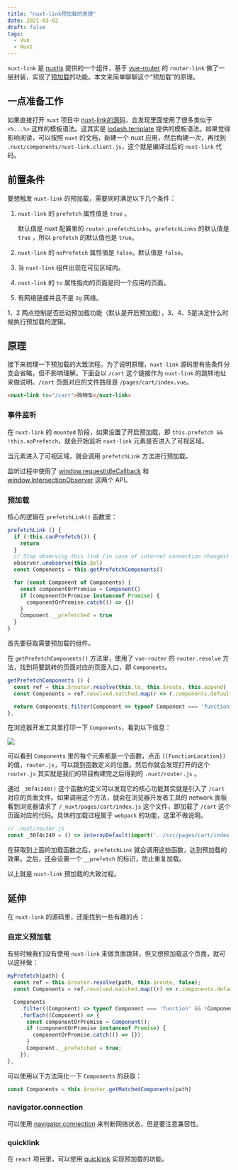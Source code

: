 ```yaml
---
title: "nuxt-link预加载的原理"
date: 2021-03-02
draft: false
tags:
  - Vue
  - Nuxt
---
```


`nuxt-link` 是 [nuxtjs](https://nuxtjs.org/) 提供的一个组件，基于 [vue-router](https://router.vuejs.org/) 的 `router-link` 做了一层封装，实现了[预加载](https://nuxtjs.org/blog/introducing-smart-prefetching#introducing-smart-prefetching-%EF%B8%8F)的功能。本文来简单聊聊这个“预加载”的原理。

## 一点准备工作

如果直接打开 `nuxt` 项目中 [nuxt-link的源码](https://github.com/nuxt/nuxt.js/blob/dev/packages/vue-app/template/components/nuxt-link.client.js)，会发现里面使用了很多类似于 `<%...%>` 这样的模板语法。这其实是 [lodash.template](https://lodash.com/docs/4.17.15#template) 提供的模板语法。如果觉得影响阅读，可以按照 `nuxt` 的文档，新建一个 nuxt 应用，然后构建一次，再找到 `.nuxt/components/nuxt-link.client.js`，这个就是编译过后的 `nuxt-link` 代码。

## 前置条件

要想触发 `nuxt-link` 的预加载，需要同时满足以下几个条件：

1. `nuxt-link` 的 `prefetch` 属性值是 `true` 。

   默认值是 nuxt 配置里的 `router.prefetchLinks`。`prefetchLinks` 的默认值是 `true` ，所以 `prefetch` 的默认值也是 `true`。

2. `nuxt-link` 的 `noPrefetch` 属性值是 `false`。默认值是 `false`。

3. 当 `nuxt-link` 组件出现在可见区域内。

4. `nuxt-link` 的 `to`  属性指向的页面是同一个应用的页面。

5. 有网络链接并且不是 `2g` 网络。

1、2 两点控制是否启动预加载功能（默认是开启预加载），3、4、5是决定什么时候执行预加载的逻辑。

## 原理

接下来梳理一下预加载的大致流程。为了说明原理，`nuxt-link` 源码里有些条件分支会省略，但不影响理解。下面会以 `/cart` 这个链接作为 `nuxt-link` 的跳转地址来做说明。`/cart` 页面对应的文件路径是 `/pages/cart/index.vue`。

```html
<nuxt-link to="/cart">购物车</nuxt-link>
```

### 事件监听

在 `nuxt-link` 的 `mounted` 阶段，如果设置了开启预加载，即 `this.prefetch && !this.noPrefetch`，就会开始监听 `nuxt-link` 元素是否进入了可视区域。

当元素进入了可视区域，就会调用 `prefetchLink` 方法进行预加载。

监听过程中使用了 [window.requestIdleCallback](https://developer.mozilla.org/en-US/docs/Web/API/Window/requestIdleCallback) 和 [window.IntersectionObserver](https://developer.mozilla.org/en-US/docs/Web/API/Intersection_Observer_API) 这两个 API。

### 预加载

核心的逻辑在 `prefetchLink()` 函数里：

```js
prefetchLink () {
  if (!this.canPrefetch()) {
    return
  }
  // Stop observing this link (in case of internet connection changes)
  observer.unobserve(this.$el)
  const Components = this.getPrefetchComponents()

  for (const Component of Components) {
    const componentOrPromise = Component()
    if (componentOrPromise instanceof Promise) {
      componentOrPromise.catch(() => {})
    }
    Component.__prefetched = true
  }
}
```

首先要获取需要预加载的组件。

在 `getPrefetchComponents()` 方法里，使用了 `vue-router` 的 `router.resolve` 方法，找到将要跳转的页面对应的页面入口，即 `Components`。

```js
getPrefetchComponents () {
  const ref = this.$router.resolve(this.to, this.$route, this.append)
  const Components = ref.resolved.matched.map(r => r.components.default)

  return Components.filter(Component => typeof Component === 'function' && !Component.options && !Component.__prefetched)
},
```

在浏览器开发工具里打印一下 `Components`，看到以下信息：

![](https://p6-juejin.byteimg.com/tos-cn-i-k3u1fbpfcp/ecc70c999a4f45e98e4f5b30e4dca864~tplv-k3u1fbpfcp-watermark.image)

可以看到 `Components` 里的每个元素都是一个函数，点击 `[[FunctionLocation]]` 的值，`router.js`，可以跳到函数定义的位置。然后你就会发现打开的这个 `router.js` 其实就是我们的项目构建完之后得到的 `.nuxt/router.js` 。

通过 `_30f4c240()`  这个函数的定义可以发现它的核心功能其实就是引入了 `/cart` 对应的页面文件。如果调用这个方法，就会在浏览器开发者工具的 network 面板看到浏览器请求了 `/_nuxt/pages/cart/index.js` 这个文件，即加载了 `/cart`  这个页面对应的代码。具体的加载过程属于 `webpack` 的功能，这里不做说明。

```js
// .nuxt/router.js
const _30f4c240 = () => interopDefault(import('../src/pages/cart/index.vue' /* webpackChunkName: "pages/cart/index" */))
```

在获取到上面的加载函数之后，`prefetchLink` 就会调用这些函数，达到预加载的效果。之后，还会设置一个 `__prefetch` 的标识，防止重复加载。

以上就是 `nuxt-link` 预加载的大致过程。

## 延伸

在 `nuxt-link` 的源码里，还能找到一些有趣的点：

### 自定义预加载

有些时候我们没有使用 `nuxt-link` 来做页面跳转，但又想预加载这个页面，就可以这样做：

```js
myPrefetch(path) {
  const ref = this.$router.resolve(path, this.$route, false);
  const Components = ref.resolved.matched.map((r) => r.components.default);

  Components
    .filter((Component) => typeof Component === 'function' && !Component.options && !Component.__prefetched)
    .forEach((Component) => {
      const componentOrPromise = Component();
      if (componentOrPromise instanceof Promise) {
        componentOrPromise.catch(() => {});
      }
      Component.__prefetched = true;
    });
},
```

可以使用以下方法简化一下 `Components` 的获取：

```js
const Components = this.$router.getMatchedComponents(path)
```

### navigator.connection

可以使用 [navigator.connection](https://developer.mozilla.org/en-US/docs/Web/API/Navigator/connection) 来判断网络状态，但是要注意兼容性。

### quicklink

在 `react` 项目里，可以使用 [quicklink](https://github.com/GoogleChromeLabs/quicklink) 实现预加载的功能。
